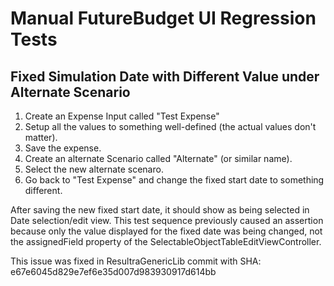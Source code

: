 # Manual FutureBudget UI Regression Tests

## Fixed Simulation Date with Different Value under Alternate Scenario

1. Create an Expense Input called "Test Expense"
2. Setup all the values to something well-defined (the actual values don't matter).
3. Save the expense.
4. Create an alternate Scenario called "Alternate" (or similar name).
5. Select the new alternate scenaro.
6. Go back to "Test Expense" and change the fixed start date to something different.

After saving the new fixed start date, it should show as being selected in Date selection/edit view. This test sequence previously caused an assertion because only the value displayed for the fixed date was being changed, not the assignedField property of the SelectableObjectTableEditViewController.

This issue was fixed in ResultraGenericLib commit with SHA: e67e6045d829e7ef6e35d007d983930917d614bb